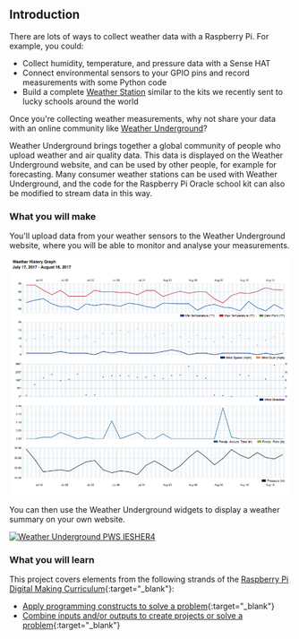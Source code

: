 ## Introduction

There are lots of ways to collect weather data with a Raspberry Pi. For example, you could:

- Collect humidity, temperature, and pressure data with a Sense HAT
- Connect environmental sensors to your GPIO pins and record measurements with some Python code
- Build a complete [Weather Station](https://www.raspberrypi.org/education/weather-station/) similar to the kits we recently sent to lucky schools around the world

Once you're collecting weather measurements, why not share your data with an online community like [Weather Underground](https://www.wunderground.com/)?

Weather Underground brings together a global community of people who upload weather and air quality data. This data is displayed on the Weather Underground website, and can be used by other people, for example for forecasting. Many consumer weather stations can be used with Weather Underground, and the code for the Raspberry Pi Oracle school kit can also be modified to stream data in this way.

### What you will make

You'll upload data from your weather sensors to the Weather Underground website, where you will be able to monitor and analyse your measurements.

![](images/image4.png)

You can then use the Weather Underground widgets to display a weather summary on your own website.

<a href="http://www.wunderground.com/weatherstation/WXDailyHistory.asp?ID=IESHER4"><img src="http://banners.wunderground.com/cgi-bin/banner/ban/wxBanner?bannertype=pws250_both&weatherstationcount=IESHER4" width="250" height="150" border="0" alt="Weather Underground PWS IESHER4" /></a>

### What you will learn

This project covers elements from the following strands of the [Raspberry Pi Digital Making Curriculum](http://rpf.io/curriculum){:target="_blank"}:

+ [Apply programming constructs to solve a problem](https://curriculum.raspberrypi.org/programming/developer/){:target="_blank"}
+ [Combine inputs and/or outputs to create projects or solve a problem](https://www.raspberrypi.org/curriculum/physical-computing/ddeveloper){:target="_blank"}
